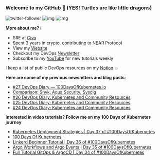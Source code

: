 ### Welcome to my GitHub :turtle: (YES! Turtles are like little dragons)

![twitter-follower](https://img.shields.io/twitter/follow/urlichsanais?style=social) ![img](https://img.shields.io/youtube/channel/subscribers/UCb4mfRT5UWpjoUQRcIE2qOQ?label=YouTube%20Subscribers&style=social) ![img](https://img.shields.io/youtube/channel/views/UCb4mfRT5UWpjoUQRcIE2qOQ?label=Total%20views%20on%20my%20YouTube%20Channel&style=social) 

**More about me?** :information_source:
* SRE at [Civo](https://www.civo.com/)
* Spent 3 years in crypto, contributing to [NEAR Protocol](https://github.com/near)
* View my [Website](https://anaisurl.com/)
* Checkout my DevOps [Newsletter](https://blog.anaisurl.com/tag/devops)
* Subscribe to my [YouTube](https://www.youtube.com/channel/UCb4mfRT5UWpjoUQRcIE2qOQ) for new tutorials weekly

I keep a list of public DevOps resources on my [Notion](https://devops.anaisurl.com/) :boom:

**Here are some of my previous newsletters and blog posts:**
<!-- BLOG-POST-LIST:START -->
- [#27 DevOps Diary — 100DaysOfKubernetes.io](https://blog.anaisurl.com/27-devops-diary-100daysofkubernetes-io/)
- [Comparison: Snyk, Aqua Security, Sysdig](https://codefresh.io/security-testing/comparison-snyk-aqua-security-sysdig/)
- [#26 DevOps Diary: Kubernetes and Community Resources](https://blog.anaisurl.com/26-devops-diary-kubernetes-and-community-resources/)
- [#25 DevOps Diary: Kubernetes and Community Resources](https://blog.anaisurl.com/25-devops-diary-kubernetes-and-community-resources/)
- [#24 DevOps Diary: Kubernetes and Community Resources](https://blog.anaisurl.com/24-devops-diary-kubernetes-and-community-resources/)
<!-- BLOG-POST-LIST:END -->

**Interested in video tutorials? Follow me on my 100 Days of Kubernetes journey**
<!-- YOUTUBE-LIST:START -->
- [Kubernetes Deployment Strategies | Day 37 of #100DaysOfKubernetes](https://www.youtube.com/watch?v=fMXvYxfPTOI)
- [100 Days Of Kubernetes](https://www.youtube.com/watch?v=sUPzvkcpIro)
- [Linkerd Beginner Tutorial | Day 36 of #100DaysOfKubernetes](https://www.youtube.com/watch?v=4Y6TR-sg0mQ)
- [Argo Workflows and Argo Events | Day 35 of #100DaysOfKubernetes](https://www.youtube.com/watch?v=c3qJr6L8nHg)
- [Full Tutorial GitOps & ArgoCD | Day 34 of #100DaysOfKubernetes](https://www.youtube.com/watch?v=c4v7wGqKcEY)
<!-- YOUTUBE-LIST:END -->
